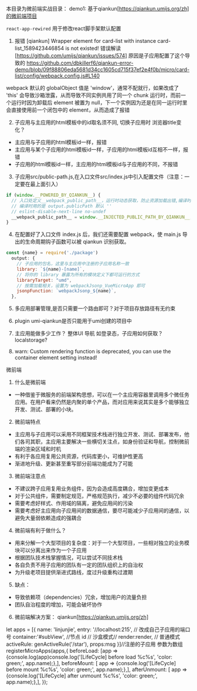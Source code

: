 本目录为微前端实战目录：
demo1: 基于qiankun[https://qiankun.umijs.org/zh]的微前端项目



`react-app-rewired` 用于修改react脚手架默认配置

1. 报错 [qiankun] Wrapper element for card-list with instance card-list_1589423446854 is not existed!
错误解读[https://github.com/umijs/qiankun/issues/574]
原因是子应用配置了这个导致的 https://github.com/dbkillerf6/qiankun-error-demo/blob/09f88806eda5681d34cc1605cd715f37ef2e4f0b/micro/card-list/config/webpack.config.js#L140

webpack 默认的 globalObject 值是 'window'，通常不配就行，如果改成了 'this' 会导致沙箱泄露，从而导致不同实例共用了同一个 chunk 运行时，而前一个运行时因为卸载后 element 被置为 null，下一个实例因为还是在同一运行时里会直接使用前一个闭包中的 element，从而造成了报错

2. 子应用与主应用的html模板中的id取名须不同, 切换子应用时 浏览器title变化？
  - 主应用与子应用的html模板id一样，报错
  - 主应用与某个子应用的html模板id一样，子应用的html模板id互相不一样，报错
  - 子应用的html模板id一样，主应用的html模板id与子应用的不同，不报错

3. 子应用src/public-path.js,在入口文件src/index.js中引入配置文件（注意：一定要在最上面引入）
```js
if (window.__POWERED_BY_QIANKUN__) {
  // 入口处定义__webpack_public_path__，运行时动态获取，防止资源加载出错,编译时，环境中没有 __webpack_public_path__，所以会报未定义
  // 编译时用的是 output.publicPath 默认 ''
  // eslint-disable-next-line no-undef
  __webpack_public_path__ = window.__INJECTED_PUBLIC_PATH_BY_QIANKUN__;
}
```

4. 在配置好了入口文件 index.js 后，我们还需要配置 webpack，使 main.js 导出的生命周期钩子函数可以被 qiankun 识别获取。
```js
const {name} = require('./package')
  output: {
    // 子应用的包名，这里与主应用中注册的子应用名称一致
    library: `${name}-[name]`,
    // 将你的 library 暴露为所有的模块定义下都可运行的方式
    libraryTarget: "umd",
    // 按需加载相关，设置为 webpackJsonp_VueMicroApp 即可
    jsonpFunction: `webpackJsonp_${name}`,
  },
```
5. 多应用部署管理,是否只需要一个路由即可？对于项目存放路径有无约束

6. plugin umi-qiankun是否只能用于umi创建的项目中

7. 主应用能做多少工作？
  整体UI
  导航
  如登录态，子应用如何获取？localstorage?

8. warn: Custom rendering function is deprecated, you can use the container element setting instead!

微前端
1. 什么是微前端
- 一种借鉴于微服务的前端架构思想，可以在一个主应用容器里调用多个微任务应用。在用户看来仍然是内聚的单个产品，而对应用来说其实是多个能够独立开发、测试、部署的小块。

2. 微前端特点
- 主应用与子应用可以采用不同框架技术栈进行独立开发、测试、部署发布，他们各司其职，主应用主要解决一些横切关注点，如身份验证和导航，控制微前端的渲染区域和时机
- 有利于各应用复用公共资源，代码库更小，可维护性更高
- 渐进地升级、更新甚至重写部分前端功能成为了可能

3. 微前端注意点
- 不建议跨子应用复用业务组件，因为会造成高度耦合，增加变更成本
- 对于公共组件，需要制定规范，严格规范执行，减少不必要的组件代码冗余
- 需要考虑好样式、作用域的隔离，避免应用间的污染
- 需要考虑好主应用向子应用间的数据通信，要尽可能减少子应用间的通信，以避免大量弱依赖造成的强耦合

4. 微前端有利于做什么？
- 用来分解一个大型项目的复杂度：对于一个大型项目，一些相对独立的业务模块可以分离出来作为一个子应用
- 根据团队技术栈掌握情况，可以尝试不同技术栈
- 各自负责不用子应用的团队有一定的团队组织上的自治权
- 为升级老项目提供渐进式路线，度过升级重构过渡期

5. 缺点：
- 导致依赖项（dependencies）冗余，增加用户的流量负担
- 团队自治程度的增加，可能会破坏协作

6. 微前端解决方案： qiankun[https://qiankun.umijs.org/zh]

let apps = [{
  name: 'linjunjie',
  entry: '//localhost:215', // 改成自己子应用的端口号
  container:'#subView', //节点 id // 沙盒模式//  render:render, // 普通模式
  activeRule: genActiveRule('/star'),
  props:msg
}]//注册的子应用 参数为数组
registerMicroApps(apps,{
  beforeLoad: [app => {console.log(app)console.log('[LifeCycle] before load %c%s', 'color: green;', app.name);},],
  beforeMount: [
    app => {console.log('[LifeCycle] before mount %c%s', 'color: green;', app.name);},],
  afterUnmount: [
  app => {console.log('[LifeCycle] after unmount %c%s', 'color: green;', app.name);},],
});